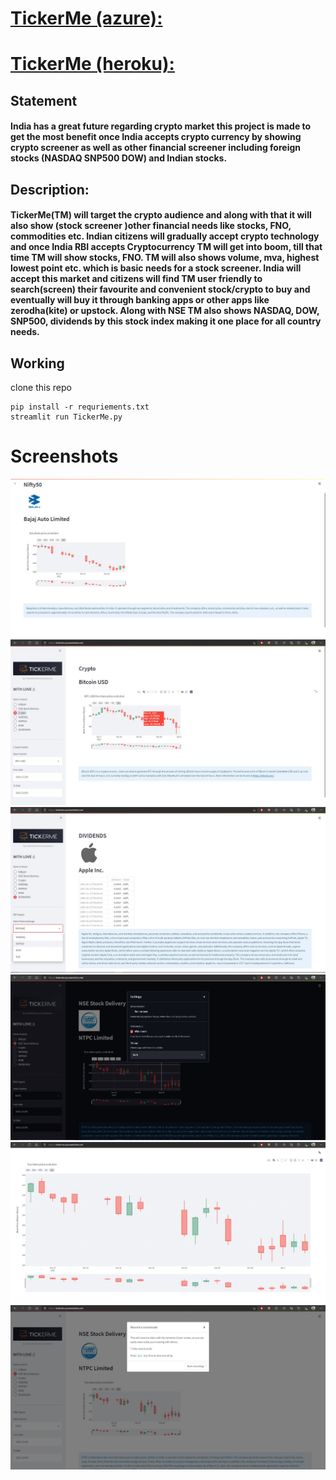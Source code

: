 # [TickerMe (azure):](https://tickerme.azurewebsites.net/)

# [TickerMe (heroku):](https://tickerme.herokuapp.com/)
## Statement
#### India has a great future regarding crypto market this project is made to get the most benefit once India accepts crypto currency by showing crypto screener as well as other financial screener including foreign stocks (NASDAQ SNP500 DOW) and Indian stocks.

## Description:
#### TickerMe(TM) will target the crypto audience and along with that it will also show (stock screener )other financial needs like stocks, FNO, commodities etc. Indian citizens will gradually accept crypto technology and once India RBI accepts Cryptocurrency TM will get into boom, till that time TM will show stocks, FNO. TM will also shows volume, mva, highest lowest point etc. which is basic needs for a stock screener. India will accept this market and citizens will find TM user friendly to search(screen) their favourite and convenient stock/crypto to buy and eventually will buy it through banking apps or other apps like zerodha(kite) or upstock. Along with NSE TM also shows NASDAQ, DOW, SNP500, dividends by this stock index making it one place for all country needs.

## Working 
clone this repo

    pip install -r requriements.txt
    streamlit run TickerMe.py

# Screenshots
![Image](https://github.com/Attupatil/tickermeCRYPT/blob/main/ScreenShots/1.jpg "https://TickerMe.herokuapp.com")
![Image](https://github.com/Attupatil/tickermeCRYPT/blob/main/ScreenShots/2jpg.jpg "https://TickerMe.herokuapp.com")
![Image](https://github.com/Attupatil/tickermeCRYPT/blob/main/ScreenShots/3.jpg "https://TickerMe.herokuapp.com")
![Image](https://github.com/Attupatil/tickermeCRYPT/blob/main/ScreenShots/4.jpg "https://TickerMe.herokuapp.com")
![Image](https://github.com/Attupatil/tickermeCRYPT/blob/main/ScreenShots/5.jpg "https://TickerMe.herokuapp.com")
![Image](https://github.com/Attupatil/tickermeCRYPT/blob/main/ScreenShots/6.jpg "https://TickerMe.herokuapp.com")
